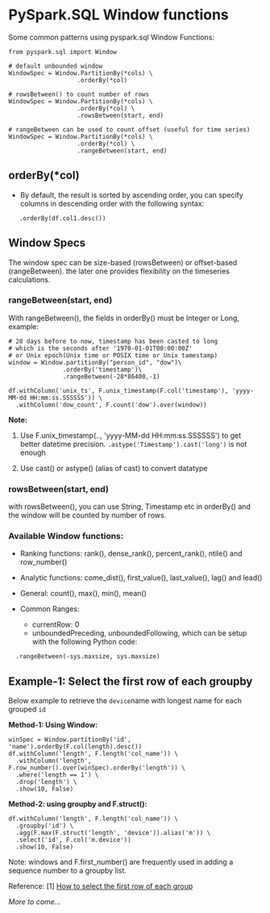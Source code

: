 # PySpark.SQL Window functions 

Some common patterns using pyspark.sql Window Functions:
```
from pyspark.sql import Window

# default unbounded window
WindowSpec = Window.PartitionBy(*cols) \
                   .orderBy(*col)

# rowsBetween() to count number of rows
WindowSpec = Window.PartitionBy(*cols) \
                   .orderBy(*col) \         
                   .rowsBetween(start, end)      
                   
# rangeBetween can be used to count offset (useful for time series)
WindowSpec = Window.PartitionBy(*cols) \
                   .orderBy(*col) \         
                   .rangeBetween(start, end)
```

## orderBy(*col)

+ By default, the result is sorted by ascending order, you can specify columns in descending order
  with the following syntax:
```
   .orderBy(df.col1.desc())
```

## Window Specs

The window spec can be size-based (rowsBetween) or offset-based (rangeBetween). the later
one provides flexibility on the timeseries calculations.

### rangeBetween(start, end)

With rangeBetween(), the fields in orderBy() must be Integer or Long, example:
```
# 28 days before to now, timestamp has been casted to long 
# which is the seconds after '1970-01-01T00:00:00Z' 
# or Unix epoch(Unix time or POSIX time or Unix tamestamp)
window = Window.partitionBy("person_id", "dow")\
               .orderBy('timestamp')\
               .rangeBetween(-28*86400,-1)
               
df.withColumn('unix_ts', F.unix_timestamp(F.col('timestamp'), 'yyyy-MM-dd HH:mm:ss.SSSSSS')) \
  .withColumn('dow_count', F.count('dow').over(window))
```
**Note:**

  1. Use F.unix_timestamp(.., 'yyyy-MM-dd HH:mm:ss.SSSSSS') to get better datetime precision.
     `.astype('Timestamp').cast('long')` is not enough

  2. Use cast() or astype() (alias of cast) to convert datatype

### rowsBetween(start, end)
with rowsBetween(), you can use String, Timestamp etc in orderBy()
and the window will be counted by number of rows.

### Available Window functions:
  + Ranking functions: rank(), dense_rank(), percent_rank(), ntile() and row_number()
  + Analytic functions: come_dist(), first_value(), last_value(), lag() and lead()
  + General: count(), max(), min(), mean()

+ Common Ranges:
  + currentRow: 0
  + unboundedPreceding, unboundedFollowing, which can be setup with the following Python code:
```
  .rangeBetween(-sys.maxsize, sys.maxsize)
```

## Example-1: Select the first row of each groupby
Below example to retrieve the `device`name with longest name for each grouped `id`

**Method-1: Using Window:**

    winSpec = Window.partitionBy('id', 'name').orderBy(F.col(length).desc())
    df.withColumn('length', F.length('col_name')) \
      .withColumn('length', F.row_number().over(winSpec).orderBy('length')) \
      .where('length == 1') \
      .drop('length') \
      .show(10, False)
    
**Method-2: using groupby and F.struct():**

    df.withColumn('length', F.length('col_name')) \
      .groupby('id') \
      .agg(F.max(F.struct('length', 'device')).alias('m')) \
      .select('id', F.col('m.device'))
      .show(10, False)

Note: windows and F.first_number() are frequently used in adding a sequence number to a groupby list.

Reference:
[1] [How to select the first row of each group](https://stackoverflow.com/questions/33878370/how-to-select-the-first-row-of-each-group)

*More to come...*

